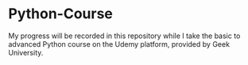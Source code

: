 # Python-Course
My progress will be recorded in this repository while I take the basic to advanced Python course on the Udemy platform, provided by Geek University.
